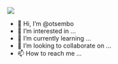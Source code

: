 <img align="center" src="https://github-readme-stats.vercel.app/api/<CARD_TYPE>/?username=<USERNAME>&theme=<THEME_NAME>" />

- 👋 Hi, I’m @otsembo
- 👀 I’m interested in ...
- 🌱 I’m currently learning ...
- 💞️ I’m looking to collaborate on ...
- 📫 How to reach me ...

<!---
otsembo/otsembo is a ✨ special ✨ repository because its `README.md` (this file) appears on your GitHub profile.
You can click the Preview link to take a look at your changes.
--->
